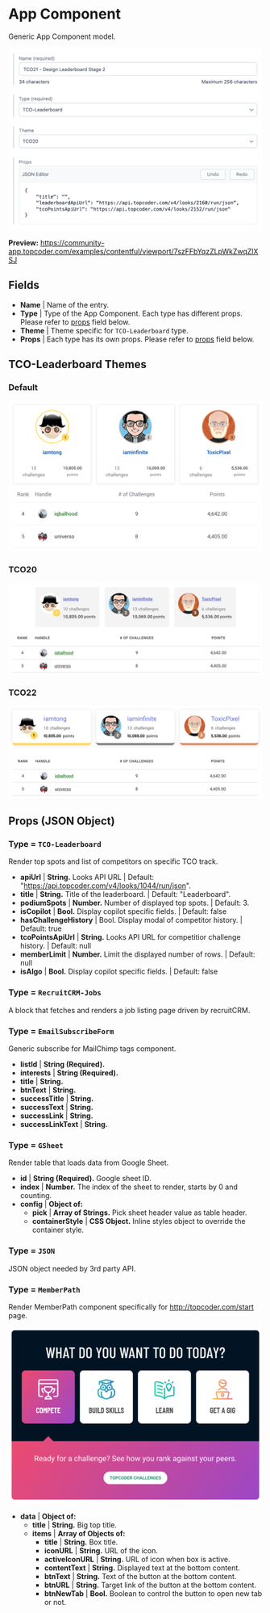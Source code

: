 # App Component

Generic App Component model.

![screenshot](./pics/AppComponent/screenshot.png)

**Preview:** https://community-app.topcoder.com/examples/contentful/viewport/7szFFbYqzZLpWkZwqZlXSJ

## Fields

- **Name** | Name of the entry.
- **Type** | Type of the App Component. Each type has different props. Please refer to [props](#props) field below.
- **Theme** | Theme specific for `TCO-Leaderboard` type.
- **Props** | Each type has its own props. Please refer to [props](#props) field below.

## TCO-Leaderboard Themes

### Default

![default-theme](./pics/AppComponent/default-theme.png)

### TCO20

![tco20-theme](./pics/AppComponent/tco20-theme.png)

### TCO22

![tco22-theme](./pics/AppComponent/tco22-theme.png)

## Props (JSON Object)

### Type = `TCO-Leaderboard`

Render top spots and list of competitors on specific TCO track.

- **apiUrl** | **String.** Looks API URL | Default: "https://api.topcoder.com/v4/looks/1044/run/json".
- **title** | **String.** Title of the leaderboard. | Default: "Leaderboard".
- **podiumSpots** | **Number.** Number of displayed top spots. | Default: 3.
- **isCopilot** | **Bool.** Display copilot specific fields. | Default: false
- **hasChallengeHistory** | Bool. Display modal of competitor history. | Default: true
- **tcoPointsApiUrl** | **String.** Looks API URL for competitior challenge history. | Default: null
- **memberLimit** | **Number.** Limit the displayed number of rows. | Default: null
- **isAlgo** | **Bool.** Display copilot specific fields. | Default: false

### Type = `RecruitCRM-Jobs`

A block that fetches and renders a job listing page driven by recruitCRM.

### Type = `EmailSubscribeForm`

Generic subscribe for MailChimp tags component.

- **listId** | **String (Required).**
- **interests** | **String (Required).**
- **title** | **String.**
- **btnText** | **String.**
- **successTitle** | **String.**
- **successText** | **String.**
- **successLink** | **String.**
- **successLinkText** | **String.**

### Type = `GSheet`

Render table that loads data from Google Sheet.

- **id** | **String (Required).** Google sheet ID.
- **index** | **Number.** The index of the sheet to render, starts by 0 and counting.
- **config** | **Object of:**
  - **pick** | **Array of Strings.** Pick sheet header value as table header.
  - **containerStyle** | **CSS Object.** Inline styles object to override the container style.

### Type = `JSON`

JSON object needed by 3rd party API.

### Type = `MemberPath`

Render MemberPath component specifically for http://topcoder.com/start page.

![member-path](./pics/AppComponent/member-path.png)

- **data** | **Object of:**
  - **title** | **String.** Big top title.
  - **items** | **Array of Objects of:**
    - **title** | **String.** Box title.
    - **iconURL** | **String.** URL of the icon.
    - **activeIconURL** | **String.** URL of icon when box is active.
    - **contentText** | **String.** Displayed text at the bottom content.
    - **btnText** | **String.** Text of the button at the bottom content.
    - **btnURL** | **String.** Target link of the button at the bottom content.
    - **btnNewTab** | **Bool.** Boolean to control the button to open new tab or not.
